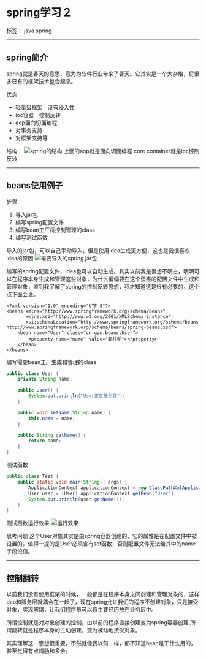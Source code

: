 ﻿# spring学习２

标签： java spring


----------
## spring简介 ##
spring就是春天的意思，意为为软件行业带来了春天。它其实是一个大杂烩，将很多已有的框架技术整合起来。

优点：

 - 轻量级框架　没有侵入性
 - ioc容器　控制反转
 - aop面向切面编程
 - 对事务支持
 - 对框架支持等

结构：
![spring的结构][1]
上面的aop就是面向切面编程
core container就是ioc控制反转



----------
## beans使用例子 ##
步骤：

 1. 导入jar包
 2. 编写spring配置文件
 3. 编写bean工厂将控制管理的class
 4. 编写测试函数

导入的jar包，可以自己手动导入，但是使用idea生成更方便，这也是我很喜欢idea的原因
![需要导入的spring jar包][2]

编写的spring配置文件，idea也可以自动生成。其实以前我是很想不明白，明明可以在程序本身生成和管理这些对象，为什么偏偏要在这个蛋疼的配置文件中生成和管理对象，直到我了解了spring的控制反转思想，我才知道这是很有必要的，这个点下面会说。
```
<?xml version="1.0" encoding="UTF-8"?>
<beans xmlns="http://www.springframework.org/schema/beans"
       xmlns:xsi="http://www.w3.org/2001/XMLSchema-instance"
       xsi:schemaLocation="http://www.springframework.org/schema/beans http://www.springframework.org/schema/beans/spring-beans.xsd">
    <bean name="User" class="cn.gzm.beans.User">
        <property name="name" value="郭柱明"></property>
    </bean>
</beans>
```

编写需要bean工厂生成和管理的class
```java
public class User {
    private String name;

    public User() {
        System.out.println("User正在被创建");
    }

    public void setName(String name) {
        this.name = name;
    }

    public String getName() {
        return name;
    }
}
```

测试函数
```java
public class Test {
    public static void main(String[] args) {
        ApplicationContext applicationContext = new ClassPathXmlApplicationContext("beans.xml");
        User user = (User) applicationContext.getBean("User");
        System.out.println(user.getName());
    }
}
```

测试函数运行效果
![运行效果][3]


思考问题
这个User对象其实是由spring容器创建的，它的属性是在配置文件中被设置的，值得一提的是User必须含有set函数，否则配置文件无法给其中的name字段设值。


----------
## 控制翻转 ##
以前我们没有使用框架的时候，一般都是在程序本身之间创建和管理对象的，这样dao和服务层就耦合在一起了，现在spring允许我们的程序不创建对象，只是接受对象，实现解耦，让我们程序员可以将主要经历放在业务层中。

所谓控制就是对对象创建的控制，由以前的程序直接创建变为spring容器创建
所谓翻转就是程序本身的主动创建，变为被动地接受对象。

其实理解这一思想很重要，不然就像我以前一样，都不知道bean是干什么用的，甚至觉得有点鸡肋和多余。

  [1]: https://docs.spring.io/spring/docs/4.3.22.RELEASE/spring-framework-reference/htmlsingle/images/spring-overview.png
  [2]: http://static.zybuluo.com/gzm1997/h8bth4ekxvnh1znn9ey0easp/image.png
  [3]: http://static.zybuluo.com/gzm1997/a1r472cs34jmwoz37ru1f81c/image.png